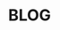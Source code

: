 ---
type: page
layout: blog-pages/blog-page-1
title: 'BLOG'
url: /blog
params:
page-status: 'blog-master'
pageImage: '/v1552617704/OnPoint%20Custom%20Homes/OnPoint-Custom-Homes-00074.jpg'
pageTitle: 'BLOG'
---